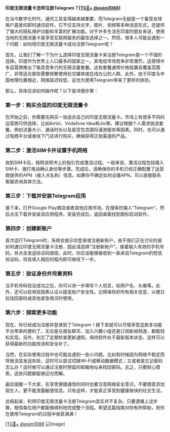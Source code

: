 **印度无限流量卡怎样注册Telegram？[[TG💪+ @esim1088](https://t.me/s/esim1088)]**

在当今数字化时代，通讯工具变得越来越重要，而Telegram无疑是一个备受全球用户喜爱的即时通讯软件。它不仅支持文字、图片、视频等多种消息形式，还提供了强大的隐私保护功能和丰富的扩展功能。对于许多生活在印度的朋友来说，使用当地的无限流量卡是享受互联网服务的最佳选择之一。然而，很多人可能会遇到一个问题：如何用印度无限流量卡成功注册Telegram呢？

首先，让我们了解一下为什么选择印度无限流量卡来注册Telegram是一个不错的选择。印度作为世界上人口最多的国家之一，其电信市场竞争非常激烈，这使得许多运营商推出了极具竞争力的无限流量套餐。这些套餐通常价格低廉且覆盖范围广，非常适合那些需要频繁使用社交媒体或在线办公的人群。此外，由于印度与中国地理位置相近，网络延迟较低，这也为使用Telegram带来了更好的体验。

那么，具体应该如何操作呢？以下是详细步骤：

### **第一步：购买合适的印度无限流量卡**
在开始之前，你需要先购买一张适合自己的印度无限流量卡。市场上有很多不同的运营商可供选择，比如Airtel、Vodafone Idea和Jio等。建议根据个人需求挑选套餐，例如流量大小、通话时长以及是否包含国际漫游服务等因素。同时，也可以通过电商平台或者线下门店进行购买，确保获得正规渠道的产品。

### **第二步：激活SIM卡并设置手机网络**
收到SIM卡后，按照说明书上的指引完成激活过程。一般来说，激活过程包括插入SIM卡、拨打电话确认身份等步骤。完成后，请确保你的手机已经正确配置了运营商提供的APN（接入点名称）信息。如果你不确定如何设置APN，可以直接联系客服咨询具体方法。

### **第三步：下载并安装Telegram应用**
接下来，打开Google Play商店或者其他应用市场，在搜索栏输入“Telegram”，然后点击下载并安装该应用程序。安装完成后，返回桌面找到图标启动软件。

### **第四步：创建新账户**
首次运行Telegram时，系统会提示你登录或注册新账户。由于我们正在讨论的是如何通过印度无限流量卡注册，因此请选择“注册新账户”。接着输入有效的手机号码，并点击发送验证码按钮。此时，你应该能够接收到一条来自Telegram的短信验证码，将其填入相应的框内即可继续下一步。

### **第五步：验证身份并完善资料**
当手机号码验证成功之后，你可以进一步填写个人信息，如用户名、头像等。此外，还可以启用双因素认证以提高账户安全性。记得保存好所有相关信息，以便日后找回密码或其他紧急情况时使用。

### **第六步：探索更多功能**
现在，你已经成功注册并登录到了Telegram！接下来就可以尽情享受这款多功能平台带来的便利了。无论是与朋友聊天、加入兴趣小组还是订阅新闻频道，都能轻松实现。另外，别忘了定期检查更新通知，保持软件处于最新版本状态，这样可以获得最新的功能改进和安全补丁。

当然，在实际使用过程中也可能会遇到一些小问题。比如有时候因为网络不稳定而导致消息发送失败，这时可以尝试切换Wi-Fi或移动数据模式；又或者是忘记密码怎么办？这时候可以通过注册时预留的邮箱地址来找回密码。总之，只要耐心摸索，这些问题都能够迎刃而解。

最后提醒一下大家，在享受便捷通信的同时也要注意网络安全意识。不要随意添加陌生人，更不能泄露敏感信息。只有这样，才能真正享受到健康愉快的社交生活。

总结起来，利用印度无限流量卡注册Telegram其实并不复杂。只要遵循上述步骤，相信每位用户都能够顺利地完成整个流程。希望这篇指南对你有所帮助，祝你在使用Telegram的过程中收获满满！

[[TG💪+ @esim1088](https://t.me/s/esim1088) ![Image](https://i.postimg.cc/4NQfJmqS/Snipaste-2025-05-13-00-14-12.png)]